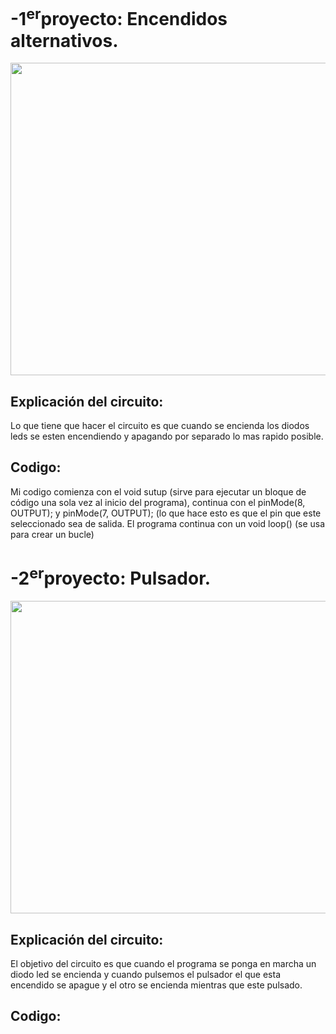 # -1<sup>er</sup>proyecto: Encendidos alternativos. 

<p align="center">
<img src= "Imágenes/arduino_led.png" width="600" height="500" />
</p>

## Explicación del circuito:

Lo que tiene que hacer el circuito es que cuando se encienda los diodos leds se esten encendiendo y apagando por separado lo mas rapido posible.

## Codigo:

Mi codigo comienza con el void sutup (sirve para ejecutar un bloque de código una sola vez al inicio del programa),
continua con el  pinMode(8, OUTPUT); y pinMode(7, OUTPUT); (lo que hace esto es que el pin que este seleccionado sea de salida.
El programa continua con un void loop() (se usa para crear un bucle)

# -2<sup>er</sup>proyecto: Pulsador. 

<p align="center">
<img src= "Imágenes/PULSADOR.png" width="600" height="500" />
</p>

## Explicación del circuito:
El objetivo del circuito es que cuando el programa se ponga en marcha un diodo led se encienda y cuando pulsemos el pulsador el que esta encendido se apague y el otro se encienda mientras que este pulsado.


## Codigo:





